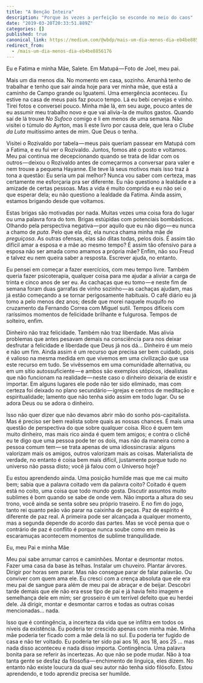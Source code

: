 ```yaml
---
title: "A Benção Inteira"
description: "Porque às vezes a perfeição se esconde no meio do caos"
date: "2019-03-20T20:33:51.889Z"
categories: []
published: true
canonical_link: https://medium.com/@wbdp/mais-um-dia-menos-dia-eb4be8856176
redirect_from:
  - /mais-um-dia-menos-dia-eb4be8856176
---
```


Eu e Fatima e minha Mãe, Salete. Em Matupá — Foto de Joel, meu pai.

Mais um dia menos dia. No momento em casa, sozinho. Amanhã tenho de trabalhar e tenho que sair ainda hoje para ver minha mãe, que está a caminho de Campo grande ou Iguatemi. Uma emergência aconteceu. Eu estive na casa de meus pais faz pouco tempo. Lá eu bebi cervejas e vinho. Tirei fotos e conversei pouco. Minha mãe lá, em seu auge, pouco antes de eu assumir meu trabalho novo e que vai alivia-la de muitos gastos. Quando saí de lá trouxe _No Sufoco_ comigo e li em menos de uma semana. Não visitei o túmulo do Ayrton, mas li este livro por causa dele, que lera o _Clube da Luta_ muitíssimo antes de mim. Que Deus o tenha.

Visitei o Rozivaldo por tabela — meus pais queriam passear em Matupá com a Fatima, e eu fui ver o Rozivaldo. Juntos, fomos até o posto e voltamos. Meu pai continua me decepcionando quando se trata de lidar com os outros — deixou o Rozivaldo antes de começarmos a conversar para valer e nem trouxe a pequena Hayanne. Ele teve lá seus motivos mais isso traz à tona a questão: Eu seria um pai melhor? Nunca vou saber com certeza, mas certamente me esforçaria pra ser diferente. Eu não questiono a lealdade e a amizade de certas pessoas. Mas a vida é muito comprida e eu não sei o que esperar dela; eu não questiono a lealdade da Fatima. Ainda assim, estamos brigando desde que voltamos.

Estas brigas são motivadas por nada. Muitas vezes uma coisa fora do lugar ou uma palavra fora do tom. Brigas estúpidas com potenciais bombásticos. Olhando pela perspectiva negativa — por aquilo que eu não digo — eu nunca a chamo de _puta_. Pelo que ela diz, ela nunca chama minha mãe de _preguiçosa_. As outras ofensas, elas são ditas todas, pelos dois. É assim tão difícil amar a esposa e a mãe ao mesmo tempo? É assim tão ofensivo para a esposa não ser amada como amamos a própria mãe? Enfim, não sou Freud e talvez eu nem queira saber a resposta. Escrever ajuda, no entanto.

Eu pensei em começar a fazer exercícios, com meu tempo livre. Também queria fazer psicoterapia, qualquer coisa para me ajudar a aliviar a carga de trinta e cinco anos de ser eu. As cachaças que eu tomo — e neste fim de semana foram duas garrafas de vinho sozinho — as cachaças ajudam, mas já estão começando a se tornar perigosamente habituais. O café diário eu já tomo a pelo menos dez anos; desde que morei naquele muquifo no cruzamento da Fernando Correa com Miguel sutil. Tempos difíceis com raríssimos momentos de felicidade brilhante e fulgurosa. Tempos de solteiro, enfim.

Dinheiro não traz felicidade. Também não traz liberdade. Mas alivia problemas que antes pesavam demais na consciência para nos deixar desfrutar a felicidade e liberdade que Deus já nos dá… Dinheiro é um meio e não um fim. Ainda assim é um recurso que precisa ser bem cuidado, pois é valioso na mesma medida em que vivemos em uma civilização que usa este recurso em tudo. Se vivêssemos em uma comunidade alternativa, ou em um sítio autossuficiente — e ambos são exemplos utópicos, idealistas que não funcionam na realidade — neste caso o dinheiro deixaria de existir e importar. Em alguns lugares ele pode não ter sido eliminado, mas com certeza foi deixado no plano secundário — igrejas e centros de meditação e espiritualidade; lamento que não tenha sido assim em todo lugar. Ou se adora Deus ou se adora o dinheiro.

Isso não quer dizer que não devamos abrir mão do sonho pós-capitalista. Mas é preciso ser bem realista sobre quais as nossas chances. É mais uma questão de perspectiva do que sobre qualquer coisa. Rico é quem tem muito dinheiro, mas mais rico ainda é quem tem amigos; e contra o clichê eu te digo que uma pessoa pode ter os dois, mas não da maneira como a pessoa comum tem — se trata apenas de uma idiossincrasia: alguns valorizam mais os amigos, outros valorizam mais as coisas. Materialista de verdade, no entanto é coisa bem mais difícil, justamente porque tudo no universo não passa disto; você já falou com o Universo hoje?

Eu estou aprendendo ainda. Uma posição humilde mas que me cai muito bem; sabia que a palavra coitado vem da palavra coito? Coitado é quem está no coito, uma coisa que todo mundo gosta. Discutir assuntos muito sublimes é bom quando se sabe de onde vem. Não importa a altura do seu trono, você ainda se senta sobre seu próprio traseiro. E no fim do jogo, tanto rei quanto peão vão parar na caixinha de peças. Paz de espírito é diferente de paz real. A primeira pode ser alcançada a qualquer momento, mas a segunda depende do acordo das partes. Mas se você pensa que o contrário de paz é conflito é porque nunca soube como em meio às escaramuças acontecem momentos de sublime tranquilidade.

Eu, meu Pai e minha Mãe

Meu pai sabe arrumar carros e caminhões. Montar e desmontar motos. Fazer uma casa da base às telhas. Instalar um chuveiro. Plantar árvores. Dirigir por horas sem parar. Mas não consegue parar de falar palavrão. Ou conviver com quem ama ele. Eu cresci com a crença absoluta que ele era meu pai de sangue para além de meu pai de abraçar e de beijar. Descobri tarde demais que ele não era esse tipo de pai e já havia feito imagem e semelhança dele em mim; ser grosseiro é um terrível defeito que eu herdei dele. Já dirigir, montar e desmontar carros e todas as outras coisas mencionadas… nada.

Isso que é contingência, a incerteza da vida que se infiltra em todos os níveis da existência. Eu poderia ter crescido apenas com minha mãe. Minha mãe poderia ter ficado com a mãe dela lá no sul. Eu poderia ter fugido de casa e não ter voltado. Eu poderia ter sido pai aos 16, aos 18, aos 25 … mas nada disso aconteceu e nada disso importa. Contingência. Uma palavra bonita para se referir às incertezas. Ao que não se pode mudar. Não à toa tanta gente se desfaz da filosofia — enchimento de linguiça, eles dizem. No entanto não existe loucura da qual seu autor não tenha sido filósofo. Estou aprendendo, e todo aprendiz precisa ser humilde.
